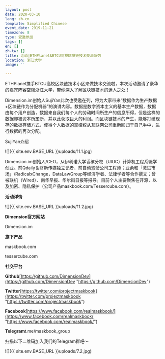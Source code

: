 ```yaml
---
layout: post
date: 2020-03-10
lang: zh-cn
template: Simplified Chinese
event_date: 2019-11-21
timezone: 8
type: 受邀参加
tags: []
en: []
zh-tw: []
title: 活动|ETHPlanet&BTCU高校区块链技术交流系列
location: 浙江大学
image: ''

---
```

ETHPlanet携手BTCU高校区块链技术小区来做技术交流啦，本次活动邀请了豪华的嘉宾阵容空降浙江大学，带你深入了解区块链技术的迷人之处！

Dimension.im创始人SujiYan此次也受邀在列，将为大家带来“数据作为生产数据+区块链作为分配机器”的演讲内容。数据是数字资本主义的基本生产数据，数据由每个用户创造，数据来自我们每个人的劳动时间所生产的信息所得，但是这样的数据却被资本所垄断，并以此获取巨大的利润。而区块链技术的产生，能够打破现存的数据存储方式，使得个人数据的掌控权从互联网公司重新回归于自己手中，进行数据的再次分配。

SujiYan介绍

![]({{ site.env.BASE_URL }}uploads/11.1.jpg)

Dimension.im创始人/CEO，从伊利诺大学香槟分校（UIUC）计算机工程系辍学创业。前Qdaily＆财新传媒独立记者，前自动驾驶公司工程师；业余和「激进市场」/RadicalxChange，DataLawGroup等经济学者、法律学者等合作撰文；曾被联机（Wired）、南华早报、华尔街日报等报导。目前个人主要聚焦在开源，以及加密、隐私保护（公司产品maskbook.com/Tessercube.com）。

**活动详情**

![]({{ site.env.BASE_URL }}uploads/11.2.jpg)

**Dimension官方网站**

Dimension.im

**旗下产品**

maskbook.com

tessercube.com

**社交平台**

**Github**[https://github.com/DimensionDev](https://github.com/DimensionDev "https://github.com/DimensionDev")

**Twitter**[https://twitter.com/projectmaskbook](https://twitter.com/projectmaskbook "https://twitter.com/projectmaskbook")

**Facebook**[https://www.facebook.com/realmaskbook/](https://www.facebook.com/realmaskbook/ "https://www.facebook.com/realmaskbook/")

**Telegram**t.me/maskbook_group

扫描以下二维码加入我们的Telegram群吧～

![]({{ site.env.BASE_URL }}uploads/7.2.jpg)
